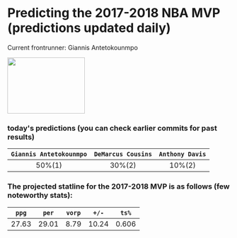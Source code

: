 # Predicting the 2017-2018 NBA MVP (predictions updated daily)
Current frontrunner: Giannis Antetokounmpo

<img src="http://a.espncdn.com/combiner/i?img=/i/headshots/nba/players/full/3032977.png&w=350&h=254" width="175" height="127">

### today's predictions (you can check earlier commits for past results)

| `Giannis Antetokounmpo` | `DeMarcus Cousins` | `Anthony Davis` |
|:---:|:---:|:---:|
| 50%(1) | 30%(2) | 10%(2) |

### The projected statline for the 2017-2018 MVP is as follows (few noteworthy stats):

| `ppg` | `per` | `vorp` | `+/-` | `ts%` |
|:---:|:---:|:---:|:---:|:---:|
| 27.63 | 29.01 | 8.79 | 10.24 | 0.606 |